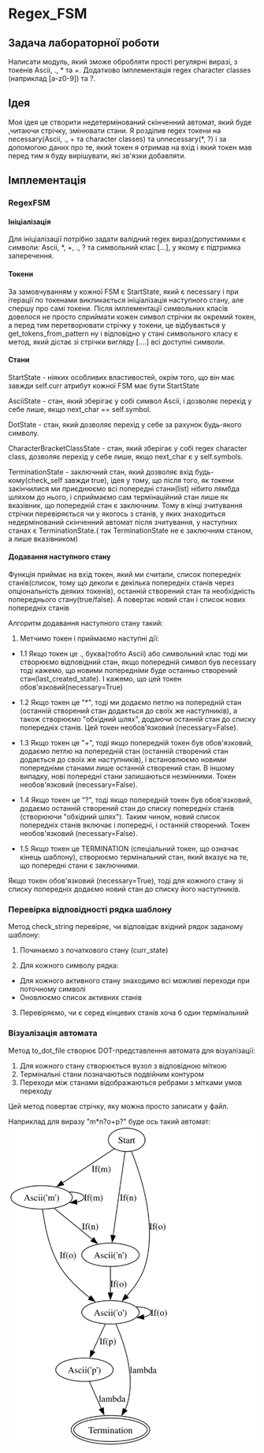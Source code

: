 # Regex_FSM

## Задача лабораторної роботи
Написати модуль, який зможе обробляти прості регулярні виразі, з токенів Ascii, ., * та +. Додатково імплементація regex character classes (наприклад [a-z0-9]) та ?.

## Ідея

Моя ідея це створити недетермінований скінченний автомат, який буде ,читаючи стрічку, змінювати стани. Я розділив regex токени на necessary(Ascii, ., + та character classes) та unnecessary(*, ?) і за допомогою даних про те, який токен я отримав на вхід і який токен мав перед тим я буду вирішувати, які зв'язки добавляти.

## Імплементація

### RegexFSM

#### Ініціалізація
Для ініціалізації потрібно задати валідний regex вираз(допустимими є символи: Ascii, *, +, ., ? та символьний клас [...], у якому є підтримка заперечення.

#### Токени
За замовчуванням у кожної FSM є StartState, який є necessary і при ітерації по токенами викликається ініціалізація наступного стану, але спершу про самі токени. Після імплементації символьних класів довелося не просто сприймати кожен символ стрічки як окремий токен, а перед тим перетворювати стрічку у токени, це відбувається у get_tokens_from_pattern ну і відповідно у стані символьного класу є метод, який дістає зі стрічки вигляду [....] всі доступні символи.

#### Стани
StartState - ніяких особливих властивостей, окрім того, що він має завжди self.curr атрибут кожної FSM має бути StartState

AsciiState - стан, який зберігає у собі символ Ascii, і дозволяє перехід у себе лише, якщо next_char == self.symbol.

DotState - стан, який дозволяє перехід у себе за рахунок будь-якого символу.

CharacterBracketClassState - стан, який зберігає у собі regex character class, дозволяє перехід у себе лише, якщо next_char є у self.symbols.

TerminationState - заключний стан, який дозволяє вхід будь-кому(check_self завжди true), ідея у тому, що після того, як токени закінчилися ми приєднюємо всі попередні стани(list) нібито лямбда шляхом до нього, і сприймаємо сам термінаційний стан лише як вказівник, що попередній стан є заключним. Тому в кінці зчитування стрічки перевіряється чи у якогось з станів, у яких знаходиться недермінований скінченний автомат після зчитування, у наступних станах є TerminationState.( так TerminationState не є заключним станом, а лише вказівником)

#### Додавання наступного стану
Функція приймає на вхід токен, який ми считали, список попередніх станів(список, тому що деколи є декілька попередніх станів через опціональність деяких токенів), останній створений стан та необхідність попереднього стану(true/false). А повертає новий стан і список нових попередніх станів

Алгоритм додавання наступного стану такий:

1) Метчимо токен і приймаємо наступні дії:
  - 1.1 Якщо токен це ., буква(тобто Ascii) або символьний клас тоді ми створюємо відповідний стан, якщо попередній символ був necessary тоді кажемо, що новими попередніми буде останньо створений стан(last_created_state). І кажемо, що цей токен обов'язковий(necessary=True)
  - 1.2 Якщо токен це "*", тоді ми додаємо петлю на попередній стан (останній створений стан додається до своїх же наступників), а також створюємо "обхідний шлях", додаючи останній стан до списку попередніх станів. Цей токен необов'язковий (necessary=False).

  - 1.3 Якщо токен це "+", тоді якщо попередній токен був обов'язковий, додаємо петлю на попередній стан (останній створений стан додається до своїх же наступників), і встановлюємо новими попередніми станами лише останній створений стан. В іншому випадку, нові попередні стани залишаються незмінними. Токен необов'язковий (necessary=False).

  - 1.4 Якщо токен це "?", тоді якщо попередній токен був обов'язковий, додаємо останній створений стан до списку попередніх станів (створюючи "обхідний шлях"). Таким чином, новий список попередніх станів включає і попередні, і останній створений. Токен необов'язковий (necessary=False).

  - 1.5 Якщо токен це TERMINATION (спеціальний токен, що означає кінець шаблону), створюємо термінальний стан, який вказує на те, що попередні стани є заключними.

Якщо токен обов'язковий (necessary=True), тоді для кожного стану зі списку попередніх додаємо новий стан до списку його наступників.

### Перевірка відповідності рядка шаблону
Метод check_string перевіряє, чи відповідає вхідний рядок заданому шаблону:

  1) Починаємо з початкового стану (curr_state)

  2) Для кожного символу рядка:
  - Для кожного активного стану знаходимо всі можливі переходи при поточному символі
  - Оновлюємо список активних станів

  3) Перевіряємо, чи є серед кінцевих станів хоча б один термінальний

### Візуалізація автомата
Метод to_dot_file створює DOT-представлення автомата для візуалізації:

1) Для кожного стану створюється вузол з відповідною міткою
2) Термінальні стани позначаються подвійним контуром
3) Переходи між станами відображаються ребрами з мітками умов переходу

Цей метод повертає стрічку, яку можна просто записати у файл.

Наприклад для виразу "m*n?o+p?" буде ось такий автомат:
![alt-text](image_example.png)